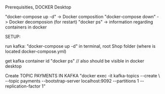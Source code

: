 Prerequisities, DOCKER Desktop

"docker-compose up -d" -> Docker composition "docker-compose down" -> Docker decomposion (for restart) "docker ps" -> information regarding containers in docker

SETUP:

run kafka: "docker-compose up -d" in terminal, root Shop folder (where is located docker-compose.yml)

get kafka container id "docker ps" // also should be visible in docker desktop

Create TOPIC PAYMENTS IN KAFKA "docker exec -it kafka-topics --create \ --topic payments --bootstrap-server localhost:9092 --partitions 1 --replication-factor 1"
